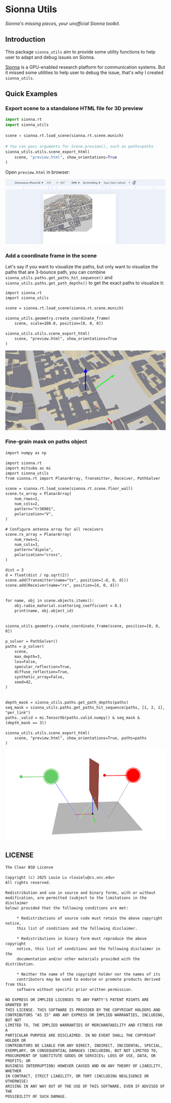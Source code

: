 Sionna Utils
============

*Sionna's missing pieces, your unofficial Sionna toolkit.*


Introduction
------------

This package `sionna_utils` aim to provide some utility functions to
help user to adapt and debug issues on Sionna.

[Sionna](https://github.com/NVlabs/sionna) is a GPU-enabled research
platform for communication systems. But it missed some utilities to
help user to debug the issue, that's why I created `sionna_utils`.

Quick Examples
--------------

### Export scene to a standalone HTML file for 3D preview

```python
import sionna.rt
import sionna_utils

scene = sionna.rt.load_scene(sionna.rt.scene.munich)

# You can pass arguments for Scene.preview(), such as paths=paths
sionna_utils.utils.scene_export_html(
    scene, "preview.html", show_orientations=True
)
```

Open `preview.html` in browser:

![](figs/scene_preview_html.png)


### Add a coordinate frame in the scene

Let's say if you want to visualize the paths, but only want to
visualize the paths that are 3-bounce path, you can combine
`sionna_utils.paths.get_paths_hit_sequence()` and
`sionna_utils.paths.get_path_depths()` to get the exact paths to
visualize it:

```
import sionna.rt
import sionna_utils

scene = sionna.rt.load_scene(sionna.rt.scene.munich)

sionna_utils.geometry.create_coordinate_frame(
    scene, scale=100.0, position=[0, 0, 0])

sionna_utils.utils.scene_export_html(
    scene, "preview.html", show_orientations=True
)
```

![](figs/scene_coord_frame.png)


### Fine-grain mask on paths object

```
import numpy as np

import sionna.rt
import mitsuba as mi
import sionna_utils
from sionna.rt import PlanarArray, Transmitter, Receiver, PathSolver

scene = sionna.rt.load_scene(sionna.rt.scene.floor_wall)
scene.tx_array = PlanarArray(
    num_rows=1,
    num_cols=2,
    pattern="tr38901",
    polarization="V",
)

# Configure antenna array for all receivers
scene.rx_array = PlanarArray(
    num_rows=1,
    num_cols=3,
    pattern="dipole",
    polarization="cross",
)

dist = 3
d = float(dist / np.sqrt(2))
scene.add(Transmitter(name="tx", position=[-d, 0, d]))
scene.add(Receiver(name="rx", position=[d, 0, d]))


for name, obj in scene.objects.items():
    obj.radio_material.scattering_coefficient = 0.1
    print(name, obj.object_id)


sionna_utils.geometry.create_coordinate_frame(scene, position=[0, 0, 0])

p_solver = PathSolver()
paths = p_solver(
    scene,
    max_depth=3,
    los=False,
    specular_reflection=True,
    diffuse_reflection=True,
    synthetic_array=False,
    seed=42,
)


depth_mask = sionna_utils.paths.get_path_depths(paths)
seq_mask = sionna_utils.paths.get_paths_hit_sequence(paths, [1, 2, 1], "per_link")
paths._valid = mi.TensorXb(paths.valid.numpy() & seq_mask & (depth_mask == 3))

sionna_utils.utils.scene_export_html(
    scene, "preview.html", show_orientations=True, paths=paths
)
```

![](figs/vis_multipath_only.png)


LICENSE
-------

```
The Clear BSD License

Copyright (c) 2025 Louie Lu <louielu@cs.unc.edu>
All rights reserved.

Redistribution and use in source and binary forms, with or without
modification, are permitted (subject to the limitations in the disclaimer
below) provided that the following conditions are met:

     * Redistributions of source code must retain the above copyright notice,
     this list of conditions and the following disclaimer.

     * Redistributions in binary form must reproduce the above copyright
     notice, this list of conditions and the following disclaimer in the
     documentation and/or other materials provided with the distribution.

     * Neither the name of the copyright holder nor the names of its
     contributors may be used to endorse or promote products derived from this
     software without specific prior written permission.

NO EXPRESS OR IMPLIED LICENSES TO ANY PARTY'S PATENT RIGHTS ARE GRANTED BY
THIS LICENSE. THIS SOFTWARE IS PROVIDED BY THE COPYRIGHT HOLDERS AND
CONTRIBUTORS "AS IS" AND ANY EXPRESS OR IMPLIED WARRANTIES, INCLUDING, BUT NOT
LIMITED TO, THE IMPLIED WARRANTIES OF MERCHANTABILITY AND FITNESS FOR A
PARTICULAR PURPOSE ARE DISCLAIMED. IN NO EVENT SHALL THE COPYRIGHT HOLDER OR
CONTRIBUTORS BE LIABLE FOR ANY DIRECT, INDIRECT, INCIDENTAL, SPECIAL,
EXEMPLARY, OR CONSEQUENTIAL DAMAGES (INCLUDING, BUT NOT LIMITED TO,
PROCUREMENT OF SUBSTITUTE GOODS OR SERVICES; LOSS OF USE, DATA, OR PROFITS; OR
BUSINESS INTERRUPTION) HOWEVER CAUSED AND ON ANY THEORY OF LIABILITY, WHETHER
IN CONTRACT, STRICT LIABILITY, OR TORT (INCLUDING NEGLIGENCE OR OTHERWISE)
ARISING IN ANY WAY OUT OF THE USE OF THIS SOFTWARE, EVEN IF ADVISED OF THE
POSSIBILITY OF SUCH DAMAGE.
```
